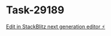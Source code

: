 # Task-29189

[Edit in StackBlitz next generation editor ⚡️](https://stackblitz.com/~/github.com/kevin-turing/Task-29189)